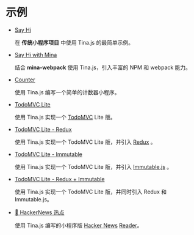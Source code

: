 # 示例

- [Say Hi](https://github.com/tinajs/tina-examples/tree/master/packages/sayhi)

  在 **传统小程序项目** 中使用 Tina.js 的最简单示例。

- [Say Hi with Mina](https://github.com/tinajs/tina-examples/tree/master/packages/sayhi-mina)

  结合 **mina-webpack** 使用 Tina.js，引入丰富的 NPM 和 webpack 能力。

- [Counter](https://github.com/tinajs/tina-examples/tree/master/packages/counter)

  使用 Tina.js 编写一个简单的计数器小程序。

- [TodoMVC Lite](https://github.com/tinajs/tina-examples/tree/master/packages/todomvc-lite)

  使用 Tina.js 实现一个 [TodoMVC](todomvc.com) Lite 版。

- [TodoMVC Lite - Redux](https://github.com/tinajs/tina-redux/tree/master/example)

  使用 Tina.js 实现一个 TodoMVC Lite 版，并引入 [Redux](http://cn.redux.js.org) 。

- [TodoMVC Lite - Immutable](https://github.com/tinajs/tina-immutable/tree/master/example)

  使用 Tina.js 实现一个 TodoMVC Lite 版，并引入 [Immutable.js](https://facebook.github.io/immutable-js/) 。

- [TodoMVC Lite - Redux + Immutable](https://github.com/tinajs/tina-examples/tree/master/packages/todomvc-lite-redux-immutable)

  使用 Tina.js 实现一个 TodoMVC Lite 版，并同时引入 Redux 和 Immutable.js。

- [:tada: HackerNews 热点](https://github.com/tinajs/tina-hackernews)

  使用 Tina.js 编写的小程序版 [Hacker News](https://news.ycombinator.com/) [Reader](https://hnpwa.com/)。
